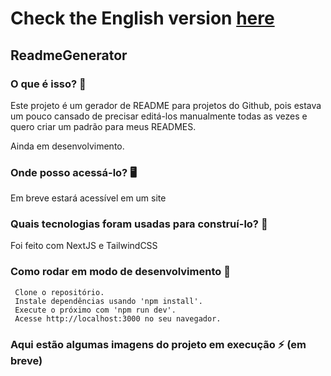 # Check the English version <a href="README.md">here</a>

## ReadmeGenerator

### O que é isso? 🤔
Este projeto é um gerador de README para projetos do Github, pois estava um pouco cansado de precisar editá-los manualmente todas as vezes e quero criar um padrão para meus READMES.

Ainda em desenvolvimento.

### Onde posso acessá-lo? 🖥
Em breve estará acessível em um site

### Quais tecnologias foram usadas para construí-lo? 🚀
Foi feito com NextJS e TailwindCSS

### Como rodar em modo de desenvolvimento 🏃

     Clone o repositório.
     Instale dependências usando 'npm install'.
     Execute o próximo com 'npm run dev'.
     Acesse http://localhost:3000 no seu navegador.
    
### Aqui estão algumas imagens do projeto em execução ⚡️ (em breve)

